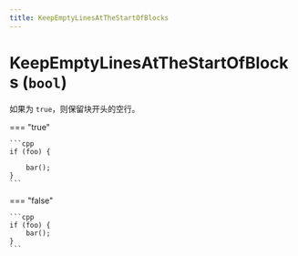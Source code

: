 ```yaml
---
title: KeepEmptyLinesAtTheStartOfBlocks
---
```


# KeepEmptyLinesAtTheStartOfBlocks (`bool`)

如果为 `true`，则保留块开头的空行。

=== "true"

    ```cpp
    if (foo) {

        bar();
    }
    ```

=== "false"

    ```cpp
    if (foo) {
        bar();
    }
    ```
